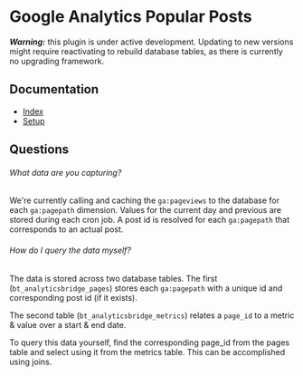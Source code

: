 # Google Analytics Popular Posts

**_Warning:_** this plugin is under active development. Updating to new versions might require reactivating to rebuild database tables, as there is currently no upgrading framework.

## Documentation

- [Index](docs/index.md)
- [Setup](docs/setup.md)

## Questions

###### _What data are you capturing?_

We're currently calling and caching the `ga:pageviews` to the database for each `ga:pagepath` dimension. Values for the current day and previous are stored during each cron job. A post id is resolved for each `ga:pagepath` that corresponds to an actual post.

###### _How do I query the data myself?_

The data is stored across two database tables. The first (`bt_analyticsbridge_pages`) stores each `ga:pagepath` with a unique id and corresponding post id (if it exists).

The second table (`bt_analyticsbridge_metrics`) relates a `page_id` to a metric & value over a start & end date.

To query this data yourself, find the corresponding page_id from the pages table and select using it from the metrics table. This can be accomplished using joins.
